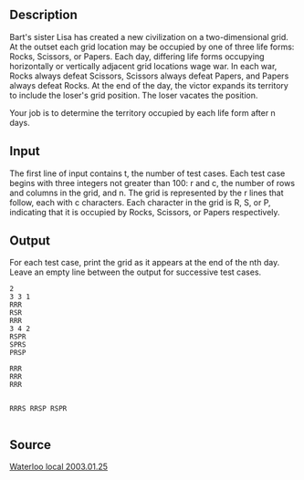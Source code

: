 <h2>Description</h2><p>Bart's sister Lisa has created a new civilization on a two-dimensional grid. At the outset each grid location may be occupied by one of three life forms: Rocks, Scissors, or Papers. Each day, differing life forms occupying horizontally or vertically adjacent grid locations wage war. In each war, Rocks always defeat Scissors, Scissors always defeat Papers, and Papers always defeat Rocks. At the end of the day, the victor expands its territory to include the loser's grid position. The loser vacates the position. 
</p>Your job is to determine the territory occupied by each life form after n days.<h2>Input</h2><p>The first line of input contains t, the number of test cases. Each test case begins with three integers not greater than 100: r and c, the number of rows and columns in the grid, and n. The grid is represented by the r lines that follow, each with c characters. Each character in the grid is R, S, or P, indicating that it is occupied by Rocks, Scissors, or Papers respectively. </p><h2>Output</h2><p>For each test case, print the grid as it appears at the end of the nth day. Leave an empty line between the output for successive test cases.</p><pre><code class="language-input1">2
3 3 1
RRR
RSR
RRR
3 4 2
RSPR
SPRS
PRSP
</code></pre><pre><code class="language-output1">RRR
RRR
RRR

RRRS
RRSP
RSPR
</code></pre><h2>Source</h2><a href="searchproblem?field=source&amp;key=Waterloo+local+2003.01.25">Waterloo local 2003.01.25</a>